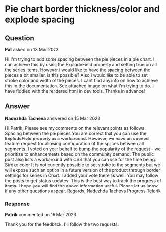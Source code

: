 # Pie chart border thickness/color and explode spacing

## Question

**Pat** asked on 13 Mar 2023

Hi I'm trying to add some spacing between the pie pieces in a pie chart. I can achieve this by using the ExplodeField property and setting true on all the series items. However i would like to have the spacing between the pieces a bit smaller, is this possible? Also i would like to be able to set stroke color and width of the pieces. I cant find any info on how to achieve this in the documentation. See attached image on what i'm trying to do. I have fiddled with the rendered html in dev tools. Thanks in advance!

## Answer

**Nadezhda Tacheva** answered on 15 Mar 2023

Hi Patrik, Please see my comments on the relevant points as follows: Spacing between the pie pieces You are correct that you can use the ExplodeField property as a workaround. However, we have an opened feature request for allowing configuration of the spaces between all segments. I voted on your behalf to bump the popularity of the request - we prioritize to enhancements based on the community demand. The public post also lists a workaround with CSS that you can use for the time being. Stroke color It is not currently possible to set stroke to the segments but we will expose such an option in a future version of the product through border settings for series in Chart. I added your vote there as well. You may follow the posts to get status updates. This is the best way to track the progress of items. I hope you will find the above information useful. Please let us know if any other questions appear. Regards, Nadezhda Tacheva Progress Telerik

### Response

**Patrik** commented on 16 Mar 2023

Thank you for the feedback. I'll follow the two requests.
